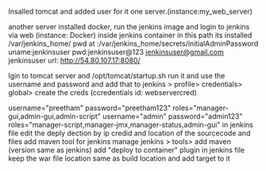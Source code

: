 Insalled tomcat and added user for it one server.(instance:my_web_server)

another server installed docker, run the jenkins image and login to jenkins via web (instance: Docker)
  inside jenkins container in this path its installed /var/jenkins_home/   pwd at :/var/jenkins_home/secrets/initialAdminPassword
       uname:jenkinsuser
       pwd:jenkinsuser@123
       jenkinsuser@gmail.com jenkinsuser  url: http://54.80.107.17:8080/

lgin to tomcat server and /opt/tomcat/startup.sh run it and use the username and password and add that to jenkins > profile> credentials> global> create the creds (ccredentials id: webservercred)

 username="preetham" password="preetham123" roles="manager-gui,admin-gui,admin-script"
 username="admin" password="admin123" roles="manager-script,manager-jmx,manager-status,admin-gui"
in jenkins file edit the deply dection by ip credid and location of the sourcecode and files
  add maven tool for jenkins
 manage jenkins > tools> add maven (version same as jenkins)
 add "deploy to container" plugin
 in jenkins file keep the war file location same as build location and add target to it
 

